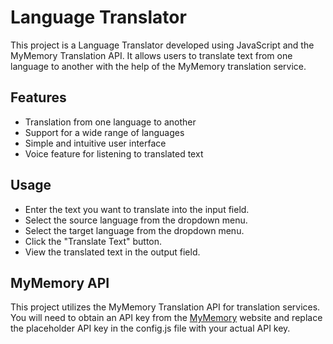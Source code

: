 # __Language Translator__

This project is a Language Translator developed using JavaScript and the MyMemory Translation API. It allows users to translate text from one language to another with the help of the MyMemory translation service.

## __Features__
* Translation from one language to another
* Support for a wide range of languages
* Simple and intuitive user interface
* Voice feature for listening to translated text

## __Usage__
* Enter the text you want to translate into the input field.
* Select the source language from the dropdown menu.
* Select the target language from the dropdown menu.
* Click the "Translate Text" button.
* View the translated text in the output field.
## __MyMemory API__
 This project utilizes the MyMemory Translation API for translation services. You will need to obtain an API key from the [MyMemory](https://mymemory.translated.net/doc/spec.php) website and replace the placeholder API key in the config.js file with your actual API key.


